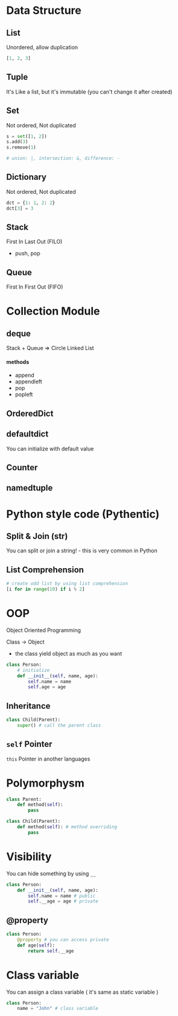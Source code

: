 # Data Structure

## List

Unordered, allow duplication

```python
[1, 2, 3]
```

## Tuple

It's Like a list, but it's immutable (you can't change it after created)

## Set

Not ordered, Not duplicated

```python
s = set([1, 2])
s.add(3)
s.remove(1)

# union: |, intersection: &, difference: -
```

## Dictionary

Not ordered, Not duplicated

```python
dct = {1: 1, 2: 2}
dct[3] = 3
```

## Stack

First In Last Out (FILO)

- push, pop

## Queue

First In First Out (FIFO)

# Collection Module

## deque

Stack + Queue => Circle Linked List

#### methods

- append
- appendleft
- pop
- popleft

## OrderedDict

## defaultdict

You can initialize with default value

## Counter

## namedtuple

# Python style code (Pythentic)

## Split & Join (str)

You can split or join a string! - this is very common in Python

## List Comprehension

```python
# create odd list by using list comprehension
[i for in range(10) if i % 2]
```

# OOP

Object Oriented Programming

Class -> Object

- the class yield object as much as you want

```python
class Person:
    # initialize
    def __init__(self, name, age):
        self.name = name
        self.age = age
```

## Inheritance

```python
class Child(Parent):
    super() # call the parent class
```

## `self` Pointer

`this` Pointer in another languages

# Polymorphysm

```python
class Parent:
    def method(self):
        pass

class Child(Parent):
    def method(self): # method overriding
        pass
```

# Visibility

You can hide something by using `__`

```python
class Person:
    def __init__(self, name, age):
        self.name = name # public
        self.__age = age # private
```

## @property

```python
class Person:
    @property # you can access private
    def age(self):
        return self.__age
```

# Class variable

You can assign a class variable ( it's same as static variable )

```python
class Person:
    name = "John" # class variable
```

